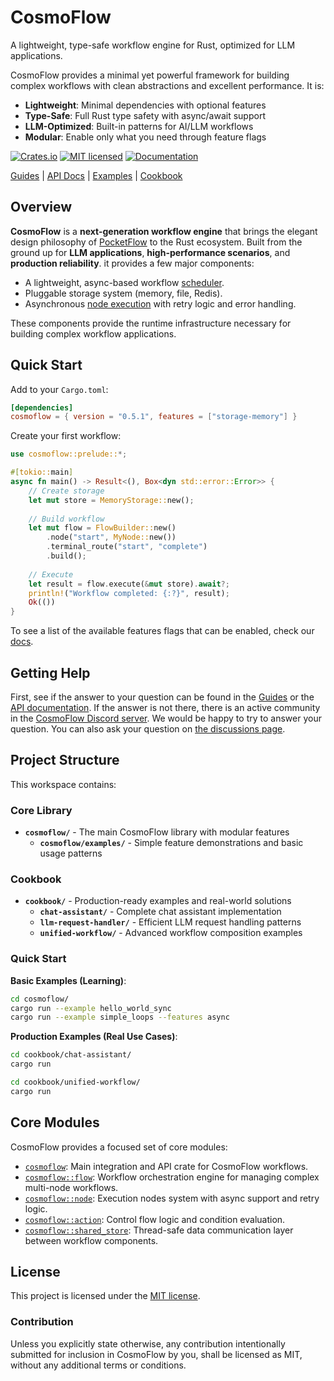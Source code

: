 # CosmoFlow

A lightweight, type-safe workflow engine for Rust, optimized for LLM applications.

CosmoFlow provides a minimal yet powerful framework for building complex workflows
with clean abstractions and excellent performance. It is:

* **Lightweight**: Minimal dependencies with optional features
* **Type-Safe**: Full Rust type safety with async/await support  
* **LLM-Optimized**: Built-in patterns for AI/LLM workflows
* **Modular**: Enable only what you need through feature flags

[![Crates.io][crates-badge]][crates-url]
[![MIT licensed][mit-badge]][mit-url]
[![Documentation][docs-badge]][docs-url]

[crates-badge]: https://img.shields.io/crates/v/cosmoflow.svg
[crates-url]: https://crates.io/crates/cosmoflow
[mit-badge]: https://img.shields.io/badge/license-MIT-blue.svg
[mit-url]: https://github.com/echozyr2001/CosmoFlow/blob/main/LICENSE
[docs-badge]: https://docs.rs/cosmoflow/badge.svg
[docs-url]: https://docs.rs/cosmoflow

[Guides](./docs/getting-started.md) |
[API Docs](https://docs.rs/cosmoflow/latest/cosmoflow) |
[Examples](./cosmoflow/examples/) |
[Cookbook](./cookbook/)

## Overview

**CosmoFlow** is a **next-generation workflow engine** that brings the elegant 
design philosophy of [PocketFlow](https://github.com/The-Pocket/PocketFlow) to 
the Rust ecosystem. Built from the ground up for **LLM applications**, **high-performance scenarios**, 
and **production reliability**. it provides a few major components:

* A lightweight, async-based workflow [scheduler].
* Pluggable storage system (memory, file, Redis).
* Asynchronous [node execution][nodes] with retry logic and error handling.

These components provide the runtime infrastructure necessary for building
complex workflow applications.

[nodes]: https://docs.rs/cosmoflow/latest/cosmoflow/node/index.html
[scheduler]: https://docs.rs/cosmoflow/latest/cosmoflow/flow/index.html

## Quick Start

Add to your `Cargo.toml`:

```toml
[dependencies]
cosmoflow = { version = "0.5.1", features = ["storage-memory"] }
```

Create your first workflow:

```rust
use cosmoflow::prelude::*;

#[tokio::main]
async fn main() -> Result<(), Box<dyn std::error::Error>> {
    // Create storage
    let mut store = MemoryStorage::new();
    
    // Build workflow  
    let mut flow = FlowBuilder::new()
        .node("start", MyNode::new())
        .terminal_route("start", "complete")
        .build();
    
    // Execute
    let result = flow.execute(&mut store).await?;
    println!("Workflow completed: {:?}", result);
    Ok(())
}
```

To see a list of the available features flags that can be enabled, check our
[docs][feature-flag-docs].

[feature-flag-docs]: https://docs.rs/cosmoflow/#features

## Getting Help

First, see if the answer to your question can be found in the [Guides] or the
[API documentation]. If the answer is not there, there is an active community in
the [CosmoFlow Discord server][Chat]. We would be happy to try to answer your
question. You can also ask your question on [the discussions page][discussions].

[Guides]: ./docs/getting-started.md
[API documentation]: https://docs.rs/cosmoflow/latest/cosmoflow
[Chat]: https://discord.gg/cosmoflow
[discussions]: https://github.com/echozyr2001/CosmoFlow/discussions

## Project Structure

This workspace contains:

### Core Library
- **`cosmoflow/`** - The main CosmoFlow library with modular features
  - **`cosmoflow/examples/`** - Simple feature demonstrations and basic usage patterns

### Cookbook  
- **`cookbook/`** - Production-ready examples and real-world solutions
  - **`chat-assistant/`** - Complete chat assistant implementation
  - **`llm-request-handler/`** - Efficient LLM request handling patterns  
  - **`unified-workflow/`** - Advanced workflow composition examples

### Quick Start

**Basic Examples (Learning)**:
```bash
cd cosmoflow/
cargo run --example hello_world_sync
cargo run --example simple_loops --features async
```

**Production Examples (Real Use Cases)**:
```bash
cd cookbook/chat-assistant/
cargo run

cd cookbook/unified-workflow/
cargo run
```

## Core Modules

CosmoFlow provides a focused set of core modules:

* [`cosmoflow`]: Main integration and API crate for CosmoFlow workflows.
* [`cosmoflow::flow`]: Workflow orchestration engine for managing complex multi-node workflows.
* [`cosmoflow::node`]: Execution nodes system with async support and retry logic.
* [`cosmoflow::action`]: Control flow logic and condition evaluation.
* [`cosmoflow::shared_store`]: Thread-safe data communication layer between workflow components.

[`cosmoflow`]: https://docs.rs/cosmoflow/latest/cosmoflow
[`cosmoflow::flow`]: https://docs.rs/cosmoflow/latest/cosmoflow/flow/index.html
[`cosmoflow::node`]: https://docs.rs/cosmoflow/latest/cosmoflow/node/index.html
[`cosmoflow::action`]: https://docs.rs/cosmoflow/latest/cosmoflow/action/index.html
[`cosmoflow::shared_store`]: https://docs.rs/cosmoflow/latest/cosmoflow/shared_store/index.html

## License

This project is licensed under the [MIT license].

[MIT license]: https://github.com/echozyr2001/CosmoFlow/blob/main/LICENSE

### Contribution

Unless you explicitly state otherwise, any contribution intentionally submitted
for inclusion in CosmoFlow by you, shall be licensed as MIT, without any additional
terms or conditions.
